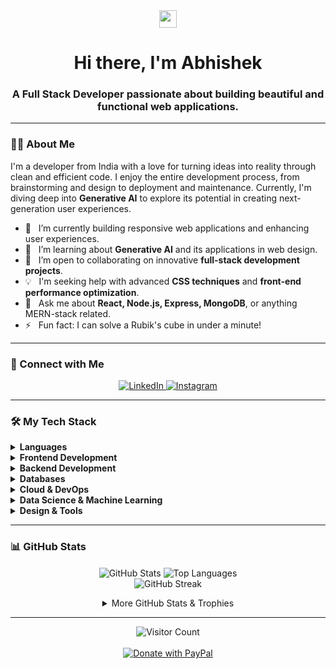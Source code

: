 <div align="center">
  <img src="https://media.giphy.com/media/hvRJCLFzcasrR4ia7z/giphy.gif" width="28">
  <h1>Hi there, I'm Abhishek</h1>
  <h3>A Full Stack Developer passionate about building beautiful and functional web applications.</h3>
</div>

<hr>

### 👨‍💻 About Me

I'm a developer from India with a love for turning ideas into reality through clean and efficient code. I enjoy the entire development process, from brainstorming and design to deployment and maintenance. Currently, I'm diving deep into **Generative AI** to explore its potential in creating next-generation user experiences.

- 🔭 &nbsp; I’m currently building responsive web applications and enhancing user experiences.
- 🌱 &nbsp; I’m learning about **Generative AI** and its applications in web design.
- 🤝 &nbsp; I’m open to collaborating on innovative **full-stack development projects**.
- 💡 &nbsp; I'm seeking help with advanced **CSS techniques** and **front-end performance optimization**.
- 💬 &nbsp; Ask me about **React, Node.js, Express, MongoDB**, or anything MERN-stack related.
- ⚡ &nbsp; Fun fact: I can solve a Rubik's cube in under a minute!

<hr>

### 🤝 Connect with Me

<p align="center">
  <a href="https://linkedin.com/in/dabhishekyadav" target="_blank">
    <img src="https://img.shields.io/badge/LinkedIn-0077B5?style=for-the-badge&logo=linkedin&logoColor=white" alt="LinkedIn"/>
  </a>
  <a href="https://instagram.com/data._.pirates" target="_blank">
    <img src="https://img.shields.io/badge/Instagram-E4405F?style=for-the-badge&logo=instagram&logoColor=white" alt="Instagram"/>
  </a>
</p>

<hr>

### 🛠️ My Tech Stack

<details>
  <summary><strong>Languages</strong></summary>
  <p align="left">
    <img src="https://img.shields.io/badge/c++-%2300599C.svg?style=flat&logo=c%2B%2B&logoColor=white" alt="C++"/>
    <img src="https://img.shields.io/badge/java-%23ED8B00.svg?style=flat&logo=openjdk&logoColor=white" alt="Java"/>
    <img src="https://img.shields.io/badge/python-3670A0?style=flat&logo=python&logoColor=ffdd54" alt="Python"/>
    <img src="https://img.shields.io/badge/javascript-%23323330.svg?style=flat&logo=javascript&logoColor=%23F7DF1E" alt="JavaScript"/>
    <img src="https://img.shields.io/badge/typescript-%23007ACC.svg?style=flat&logo=typescript&logoColor=white" alt="TypeScript"/>
  </p>
</details>

<details>
  <summary><strong>Frontend Development</strong></summary>
  <p align="left">
    <img src="https://img.shields.io/badge/html5-%23E34F26.svg?style=flat&logo=html5&logoColor=white" alt="HTML5"/>
    <img src="https://img.shields.io/badge/css3-%231572B6.svg?style=flat&logo=css3&logoColor=white" alt="CSS3"/>
    <img src="https://img.shields.io/badge/tailwindcss-%2338B2AC.svg?style=flat&logo=tailwind-css&logoColor=white" alt="TailwindCSS"/>
    <img src="https://img.shields.io/badge/react-%2320232a.svg?style=flat&logo=react&logoColor=%2361DAFB" alt="React"/>
    <img src="https://img.shields.io/badge/Next-black?style=flat&logo=next.js&logoColor=white" alt="Next JS"/>
    <img src="https://img.shields.io/badge/angular.js-%23E23237.svg?style=flat&logo=angularjs&logoColor=white" alt="Angular.js"/>
    <img src="https://img.shields.io/badge/vue.js-%2335495e.svg?style=flat&logo=vuedotjs&logoColor=%234FC08D" alt="Vue.js"/>
    <img src="https://img.shields.io/badge/vite-%23646CFF.svg?style=flat&logo=vite&logoColor=white" alt="Vite"/>
    <img src="https://img.shields.io/badge/threejs-black?style=flat&logo=three.js&logoColor=white" alt="Three.js"/>
  </p>
</details>

<details>
  <summary><strong>Backend Development</strong></summary>
  <p align="left">
    <img src="https://img.shields.io/badge/node.js-6DA55F?style=flat&logo=node.js&logoColor=white" alt="NodeJS"/>
    <img src="https://img.shields.io/badge/express.js-%23404d59.svg?style=flat&logo=express&logoColor=%2361DAFB" alt="Express.js"/>
    <img src="https://img.shields.io/badge/django-%23092E20.svg?style=flat&logo=django&logoColor=white" alt="Django"/>
    <img src="https://img.shields.io/badge/ejs-%23B4CA65.svg?style=flat&logo=ejs&logoColor=black" alt="EJS"/>
  </p>
</details>

<details>
  <summary><strong>Databases</strong></summary>
  <p align="left">
    <img src="https://img.shields.io/badge/mysql-4479A1.svg?style=flat&logo=mysql&logoColor=white" alt="MySQL"/>
    <img src="https://img.shields.io/badge/MongoDB-%234ea94b.svg?style=flat&logo=mongodb&logoColor=white" alt="MongoDB"/>
  </p>
</details>

<details>
  <summary><strong>Cloud & DevOps</strong></summary>
  <p align="left">
    <img src="https://img.shields.io/badge/AWS-%23FF9900.svg?style=flat&logo=amazon-aws&logoColor=white" alt="AWS"/>
    <img src="https://img.shields.io/badge/GoogleCloud-%234285F4.svg?style=flat&logo=google-cloud&logoColor=white" alt="Google Cloud"/>
    <img src="https://img.shields.io/badge/git-%23F05033.svg?style=flat&logo=git&logoColor=white" alt="Git"/>
    <img src="https://img.shields.io/badge/github-%23121011.svg?style=flat&logo=github&logoColor=white" alt="GitHub"/>
    <img src="https://img.shields.io/badge/netlify-%23000000.svg?style=flat&logo=netlify&logoColor=#00C7B7" alt="Netlify"/>
    <img src="https://img.shields.io/badge/NPM-%23CB3837.svg?style=flat&logo=npm&logoColor=white" alt="NPM"/>
  </p>
</details>

<details>
  <summary><strong>Data Science & Machine Learning</strong></summary>
  <p align="left">
    <img src="https://img.shields.io/badge/TensorFlow-%23FF6F00.svg?style=flat&logo=TensorFlow&logoColor=white" alt="TensorFlow"/>
    <img src="https://img.shields.io/badge/PyTorch-%23EE4C2C.svg?style=flat&logo=PyTorch&logoColor=white" alt="PyTorch"/>
    <img src="https://img.shields.io/badge/scikit--learn-%23F7931E.svg?style=flat&logo=scikit-learn&logoColor=white" alt="scikit-learn"/>
    <img src="https://img.shields.io/badge/pandas-%23150458.svg?style=flat&logo=pandas&logoColor=white" alt="Pandas"/>
    <img src="https://img.shields.io/badge/numpy-%23013243.svg?style=flat&logo=numpy&logoColor=white" alt="NumPy"/>
    <img src="https://img.shields.io/badge/SciPy-%230C55A5.svg?style=flat&logo=scipy&logoColor=%white" alt="SciPy"/>
    <img src="https://img.shields.io/badge/Matplotlib-%23ffffff.svg?style=flat&logo=Matplotlib&logoColor=black" alt="Matplotlib"/>
    <img src="https://img.shields.io/badge/Anaconda-%2344A833.svg?style=flat&logo=anaconda&logoColor=white" alt="Anaconda"/>
  </p>
</details>

<details>
  <summary><strong>Design & Tools</strong></summary>
  <p align="left">
    <img src="https://img.shields.io/badge/figma-%23F24E1E.svg?style=flat&logo=figma&logoColor=white" alt="Figma"/>
    <img src="https://img.shields.io/badge/Adobe%20XD-470137?style=flat&logo=Adobe%20XD&logoColor=#FF61F6" alt="Adobe XD"/>
    <img src="https://img.shields.io/badge/Canva-%2300C4CC.svg?style=flat&logo=Canva&logoColor=white" alt="Canva"/>
  </p>
</details>

<hr>

### 📊 GitHub Stats

<p align="center">
  <img align="center" src="https://github-readme-stats.vercel.app/api?username=codewithshek&theme=midnight-purple&hide_border=false&include_all_commits=false&count_private=false" alt="GitHub Stats"/>
  <img align="center" src="https://github-readme-stats.vercel.app/api/top-langs/?username=codewithshek&theme=midnight-purple&hide_border=false&include_all_commits=false&count_private=false&layout=compact" alt="Top Languages"/>
  <br/>
  <img align="center" src="https://github-readme-streak-stats.herokuapp.com/?user=codewithshek&theme=midnight-purple&hide_border=false" alt="GitHub Streak"/>
</p>

<details align="center">
  <summary>More GitHub Stats & Trophies</summary>
  <br>
  <img src="https://github-profile-trophy.vercel.app/?username=codewithshek&theme=radical&no-frame=false&no-bg=true&margin-w=4" alt="GitHub Trophies"/>
  <img src="https://github-contributor-stats.vercel.app/api?username=codewithshek&limit=5&theme=dark&combine_all_yearly_contributions=true" alt="Top Contributed Repo"/>
  <img src="https://quotes-github-readme.vercel.app/api?type=horizontal&theme=radical" alt="Dev Quote"/>
</details>

<hr>

<p align="center">
  <img src="https://visitcount.itsvg.in/api?id=codewithshek&icon=0&color=12" alt="Visitor Count"/>
  <br><br>
  <a href="https://paypal.me/dabhishekyadav" target="_blank">
    <img src="https://img.shields.io/badge/Donate-PayPal-blue?style=for-the-badge&logo=paypal" alt="Donate with PayPal">
  </a>
</p>
